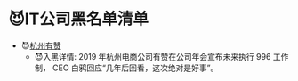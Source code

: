 # 😈IT公司黑名单清单

- 😈[杭州有赞](https://www.youzan.com/)
	- 😈入黑详情: 2019 年杭州电商公司有赞在公司年会宣布未来执行 996 工作制， CEO 白鸦回应“几年后回看，这次绝对是好事”。